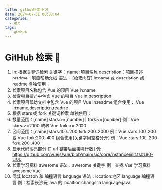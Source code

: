 ```yaml
---
title: github检索小记
date: 2024-05-31 00:08:04
categories:
  - git
tags:
  - github
---
```


# GitHub 检索 🐤

1. in: 根据关键词检索
   关键字：
   name: 项目名称
   description：项目描述
   readme：项目帮助文档
   语法：
   [检索内容] in:name 或 description 或 readme
   单独使用：
2. 检索项目名称包含 Vue 的项目
   Vue in:name
3. 检索项目描述中包含 Vue 的项目
   Vue in:description
4. 检索项目帮助文档中包含 Vue 的项目
   Vue in:readme
   组合使用：
   Vue in:name,description,readme
5. 根据 stars 或 fork 关键词检索
   单独使用：
6. 数量范围：[name] stars:>=[number] | fork:<=[number]
   例：Vue stars:>=2000 或者 Vue fork:<= 2000
7. 区间范围：[name] stars:100..200 fork:200..2000
   例：Vue stars:100..200 或 Vue fork:200..400
   组合使用(关键字用空格分开)
   例：Vue stars:100..200 fork:200..400
8. 显示代码高亮部分
   在 url 链接后面接#[行数]
   例: https://github.com/vuejs/vue/blob/main/src/core/instance/init.ts#L80-L100
9. 检索学习资料 awesome
   语法：awesome 关键字
   例：查找 Vue 学习资料
   awesome Vue
10. 同城 location 和 编程语言 language
    语法：location:地区 language:编程语言
    例：检索长沙玩 java 的
    localtion:changsha language:java
